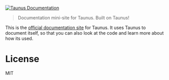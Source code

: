 [![Taunus Documentation][1]][2]

> Documentation mini-site for Taunus. Built on Taunus!

This is the [official documentation site][2] for Taunus. It uses Taunus to document itself, so that you can also look at the code and learn more about how its used.

# License

MIT

[1]: https://camo.githubusercontent.com/b98a5dc441b3a71a01e2e46639ddf57737c2c721/68747470733a2f2f7261772e6769746875622e636f6d2f62657661637175612f7461756e75732f6d61737465722f7265736f75726365732f7461756e75732e706e67
[2]: http://taunus.io
